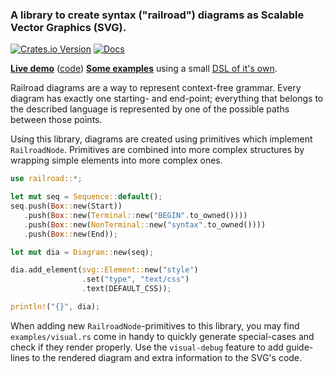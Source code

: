 ### A library to create syntax ("railroad") diagrams as Scalable Vector Graphics (SVG).

[![Crates.io Version](https://img.shields.io/crates/v/railroad.svg)](https://crates.io/crates/railroad)
[![Docs](https://docs.rs/railroad/badge.svg)](https://docs.rs/railroad)

**[Live demo](https://lukaslueg.github.io/macro_railroad_wasm_demo/)** ([code](https://github.com/lukaslueg/macro_railroad_wasm))
**[Some examples](https://htmlpreview.github.io/?https://github.com/lukaslueg/railroad_dsl/blob/master/examples/example_diagrams.html)** using a small [DSL of it's own](https://github.com/lukaslueg/railroad_dsl).


Railroad diagrams are a way to represent context-free grammar. Every diagram has exactly one starting- and end-point; everything that belongs to the described language is represented by one of the possible paths between those points.

Using this library, diagrams are created using primitives which implement `RailroadNode`. Primitives are combined into more complex structures by wrapping simple elements into more complex ones.


```rust
use railroad::*;

let mut seq = Sequence::default();
seq.push(Box::new(Start))
   .push(Box::new(Terminal::new("BEGIN".to_owned())))
   .push(Box::new(NonTerminal::new("syntax".to_owned())))
   .push(Box::new(End));

let mut dia = Diagram::new(seq);

dia.add_element(svg::Element::new("style")
                .set("type", "text/css")
                .text(DEFAULT_CSS));

println!("{}", dia);
```
When adding new `RailroadNode`-primitives to this library, you may find `examples/visual.rs` come in handy to quickly generate special-cases and check if they render properly. Use the `visual-debug` feature to add guide-lines to the rendered diagram and extra information to the SVG's code.
